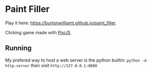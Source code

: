 # Paint Filler
Play it here: https://burtonwilliamt.github.io/paint_filler.

Clicking game made with [PixiJS](https://github.com/pixijs/pixijs).

## Running
My prefered way to host a web server is the python builtin: `python -m http.server` then visit `http://127.0.0.1:8000`